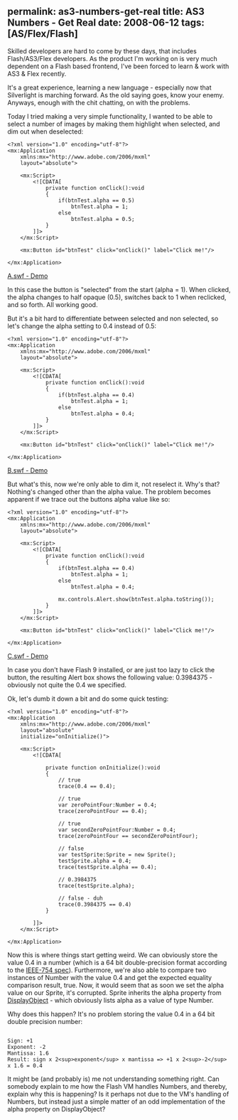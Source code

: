 permalink: as3-numbers-get-real
title: AS3 Numbers - Get Real
date: 2008-06-12
tags: [AS/Flex/Flash]
---
Skilled developers are hard to come by these days, that includes Flash/AS3/Flex developers. As the product I'm working on is very much dependent on a Flash based frontend, I've been forced to learn & work with AS3 & Flex recently.

<!-- more -->

It's a great experience, learning a new language - especially now that Silverlight is marching forward. As the old saying goes, know your enemy. Anyways, enough with the chit chatting, on with the problems.

Today I tried making a very simple functionality, I wanted to be able to select a number of images by making them highlight when selected, and dim out when deselected:

```mxml
<?xml version="1.0" encoding="utf-8"?>
<mx:Application
	xmlns:mx="http://www.adobe.com/2006/mxml"
	layout="absolute">

	<mx:Script>
		<![CDATA[
			private function onClick():void
			{
				if(btnTest.alpha == 0.5)
					btnTest.alpha = 1;
				else
					btnTest.alpha = 0.5;
			}
		]]>
	</mx:Script>

	<mx:Button id="btnTest" click="onClick()" label="Click me!"/>

</mx:Application>
```

[A.swf - Demo](http://improve.dk/wp-content/uploads/2008/06/120.swf)

In this case the button is "selected" from the start (alpha = 1). When clicked, the alpha changes to half opaque (0.5), switches back to 1 when reclicked, and so forth. All working good.

But it's a bit hard to differentiate between selected and non selected, so let's change the alpha setting to 0.4 instead of 0.5:

```mxml
<?xml version="1.0" encoding="utf-8"?>
<mx:Application
	xmlns:mx="http://www.adobe.com/2006/mxml"
	layout="absolute">

	<mx:Script>
		<![CDATA[
			private function onClick():void
			{
				if(btnTest.alpha == 0.4)
					btnTest.alpha = 1;
				else
					btnTest.alpha = 0.4;
			}
		]]>
	</mx:Script>

	<mx:Button id="btnTest" click="onClick()" label="Click me!"/>

</mx:Application>
```

[B.swf - Demo](http://improve.dk/wp-content/uploads/2008/06/121.swf)

But what's this, now we're only able to dim it, not reselect it. Why's that? Nothing's changed other than the alpha value. The problem becomes apparent if we trace out the buttons alpha value like so:

```mxml
<?xml version="1.0" encoding="utf-8"?>
<mx:Application
	xmlns:mx="http://www.adobe.com/2006/mxml"
	layout="absolute">

	<mx:Script>
		<![CDATA[
			private function onClick():void
			{
				if(btnTest.alpha == 0.4)
					btnTest.alpha = 1;
				else
					btnTest.alpha = 0.4;

				mx.controls.Alert.show(btnTest.alpha.toString());
			}
		]]>
	</mx:Script>

	<mx:Button id="btnTest" click="onClick()" label="Click me!"/>

</mx:Application>
```

[C.swf - Demo](http://improve.dk/wp-content/uploads/2008/06/122.swf)

In case you don't have Flash 9 installed, or are just too lazy to click the button, the resulting Alert box shows the following value: 0.3984375 - obviously not quite the 0.4 we specified.

Ok, let's dumb it down a bit and do some quick testing:

```mxml
<?xml version="1.0" encoding="utf-8"?>
<mx:Application
	xmlns:mx="http://www.adobe.com/2006/mxml"
	layout="absolute"
	initialize="onInitialize()">

	<mx:Script>
		<![CDATA[

			private function onInitialize():void
			{
				// true
				trace(0.4 == 0.4);

				// true
				var zeroPointFour:Number = 0.4;
				trace(zeroPointFour == 0.4);

				// true
				var secondZeroPointFour:Number = 0.4;
				trace(zeroPointFour == secondZeroPointFour);

				// false
				var testSprite:Sprite = new Sprite();
				testSprite.alpha = 0.4;
				trace(testSprite.alpha == 0.4);

				// 0.3984375
				trace(testSprite.alpha);

				// false - duh
				trace(0.3984375 == 0.4)
			}

		]]>
	</mx:Script>

</mx:Application>
```

Now this is where things start getting weird. We can obviously store the value 0.4 in a number (which is a 64 bit double-precision format according to the [IEEE-754 spec](http://en.wikipedia.org/wiki/IEEE_754)). Furthermore, we're also able to compare two instances of Number with the value 0.4 and get the expected equality comparison result, true. Now, it would seem that as soon we set the alpha value on our Sprite, it's corrupted. Sprite inherits the alpha property from [DisplayObject](http://livedocs.adobe.com/flex/2/langref/flash/display/DisplayObject.html) - which obviously lists alpha as a value of type Number.

Why does this happen? It's no problem storing the value 0.4 in a 64 bit double precision number:

```

Sign: +1
Exponent: -2
Mantissa: 1.6
Result: sign x 2<sup>exponent</sup> x mantissa => +1 x 2<sup>-2</sup> x 1.6 = 0.4

```

It might be (and probably is) me not understanding something right. Can somebody explain to me how the Flash VM handles Numbers, and thereby, explain why this is happening? Is it perhaps not due to the VM's handling of Numbers, but instead just a simple matter of an odd implementation of the alpha property on DisplayObject?
